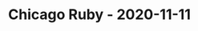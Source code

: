 ---
layout: post
title: Chicago Ruby - 2020-11-11
datetime: '2020-11-11T18:00:00-06:00'
name: Chicago Ruby
external_url: https://www.meetup.com/ChicagoRuby/events/xlfgcrybcpbpb/
online_event: false
year_month: 2020-11
---